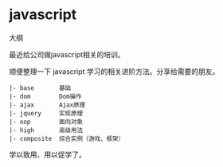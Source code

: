 javascript
==========

大纲

  最近给公司做javascript相关的培训。
  
  顺便整理一下 javascript 学习的相关进阶方法。分享给需要的朋友。
  
  
    |- base       基础
    |- dom        Dom操作
    |- ajax       Ajax原理
    |- jquery     实现原理
    |- oop        面向对象
    |- high       高级用法
    |- composite  综合实例（游戏、框架）
  
  
  学以致用、用以促学了。
